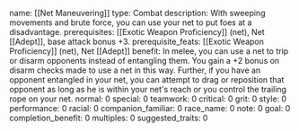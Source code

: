 name: [[Net Maneuvering]]
type: Combat
description: With sweeping movements and brute force, you can use your net to put foes at a disadvantage.
prerequisites: [[Exotic Weapon Proficiency]] (net), Net [[Adept]], base attack bonus +3.
prerequisite_feats: [[Exotic Weapon Proficiency]] (net), Net [[Adept]]
benefit: In melee, you can use a net to trip or disarm opponents instead of entangling them. You gain a +2 bonus on disarm checks made to use a net in this way. Further, if you have an opponent entangled in your net, you can attempt to drag or reposition that opponent as long as he is within your net's reach or you control the trailing rope on your net.
normal: 0
special: 0
teamwork: 0
critical: 0
grit: 0
style: 0
performance: 0
racial: 0
companion_familiar: 0
race_name: 0
note: 0
goal: 0
completion_benefit: 0
multiples: 0
suggested_traits: 0
